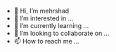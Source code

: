 - 👋 Hi, I’m mehrshad
- 👀 I’m interested in ...
- 🌱 I’m currently learning ...
- 💞️ I’m looking to collaborate on ...
- 📫 How to reach me ...

<!---
BONDROVER/BONDROVER1@GMAIL.COM is a ✨ special ✨ repository because its `README.md` (this file) appears on your GitHub profile.
You can click the Preview link to take a look at your changes.
--->
